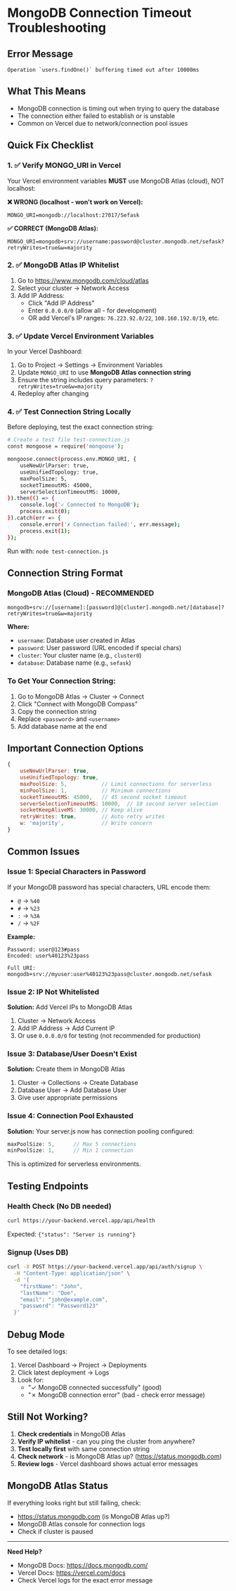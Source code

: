 # MongoDB Connection Timeout Troubleshooting

## Error Message
```
Operation `users.findOne()` buffering timed out after 10000ms
```

## What This Means
- MongoDB connection is timing out when trying to query the database
- The connection either failed to establish or is unstable
- Common on Vercel due to network/connection pool issues

## Quick Fix Checklist

### 1. ✅ Verify MONGO_URI in Vercel
Your Vercel environment variables **MUST** use MongoDB Atlas (cloud), NOT localhost:

**❌ WRONG (localhost - won't work on Vercel):**
```
MONGO_URI=mongodb://localhost:27017/Sefask
```

**✅ CORRECT (MongoDB Atlas):**
```
MONGO_URI=mongodb+srv://username:password@cluster.mongodb.net/sefask?retryWrites=true&w=majority
```

### 2. ✅ MongoDB Atlas IP Whitelist
1. Go to https://www.mongodb.com/cloud/atlas
2. Select your cluster → Network Access
3. Add IP Address:
   - Click "Add IP Address"
   - Enter `0.0.0.0/0` (allow all - for development)
   - OR add Vercel's IP ranges: `76.223.92.0/22`, `108.160.192.0/19`, etc.

### 3. ✅ Update Vercel Environment Variables

In your Vercel Dashboard:
1. Go to Project → Settings → Environment Variables
2. Update `MONGO_URI` to use **MongoDB Atlas connection string**
3. Ensure the string includes query parameters: `?retryWrites=true&w=majority`
4. Redeploy after changing

### 4. ✅ Test Connection String Locally
Before deploying, test the exact connection string:

```bash
# Create a test file test-connection.js
const mongoose = require('mongoose');

mongoose.connect(process.env.MONGO_URI, {
    useNewUrlParser: true,
    useUnifiedTopology: true,
    maxPoolSize: 5,
    socketTimeoutMS: 45000,
    serverSelectionTimeoutMS: 10000,
}).then(() => {
    console.log('✓ Connected to MongoDB');
    process.exit(0);
}).catch(err => {
    console.error('✗ Connection failed:', err.message);
    process.exit(1);
});
```

Run with: `node test-connection.js`

## Connection String Format

### MongoDB Atlas (Cloud) - RECOMMENDED
```
mongodb+srv://[username]:[password]@[cluster].mongodb.net/[database]?retryWrites=true&w=majority
```

**Where:**
- `username`: Database user created in Atlas
- `password`: User password (URL encoded if special chars)
- `cluster`: Your cluster name (e.g., `cluster0`)
- `database`: Database name (e.g., `sefask`)

### To Get Your Connection String:
1. Go to MongoDB Atlas → Cluster → Connect
2. Click "Connect with MongoDB Compass"
3. Copy the connection string
4. Replace `<password>` and `<username>`
5. Add database name at the end

## Important Connection Options
```javascript
{
    useNewUrlParser: true,
    useUnifiedTopology: true,
    maxPoolSize: 5,           // Limit connections for serverless
    minPoolSize: 1,           // Minimum connections
    socketTimeoutMS: 45000,   // 45 second socket timeout
    serverSelectionTimeoutMS: 10000,  // 10 second server selection
    socketKeepAliveMS: 30000, // Keep alive
    retryWrites: true,        // Auto retry writes
    w: 'majority',            // Write concern
}
```

## Common Issues

### Issue 1: Special Characters in Password
If your MongoDB password has special characters, URL encode them:
- `@` → `%40`
- `#` → `%23`
- `:` → `%3A`
- `/` → `%2F`

**Example:**
```
Password: user@123#pass
Encoded: user%40123%23pass

Full URI: mongodb+srv://myuser:user%40123%23pass@cluster.mongodb.net/sefask
```

### Issue 2: IP Not Whitelisted
**Solution:** Add Vercel IPs to MongoDB Atlas
1. Cluster → Network Access
2. Add IP Address → Add Current IP
3. Or use `0.0.0.0/0` for testing (not recommended for production)

### Issue 3: Database/User Doesn't Exist
**Solution:** Create them in MongoDB Atlas
1. Cluster → Collections → Create Database
2. Database User → Add Database User
3. Give user appropriate permissions

### Issue 4: Connection Pool Exhausted
**Solution:** Your server.js now has connection pooling configured:
```javascript
maxPoolSize: 5,      // Max 5 connections
minPoolSize: 1,      // Min 1 connection
```

This is optimized for serverless environments.

## Testing Endpoints

### Health Check (No DB needed)
```bash
curl https://your-backend.vercel.app/api/health
```

Expected: `{"status": "Server is running"}`

### Signup (Uses DB)
```bash
curl -X POST https://your-backend.vercel.app/api/auth/signup \
  -H "Content-Type: application/json" \
  -d '{
    "firstName": "John",
    "lastName": "Doe",
    "email": "john@example.com",
    "password": "Password123"
  }'
```

## Debug Mode

To see detailed logs:
1. Vercel Dashboard → Project → Deployments
2. Click latest deployment → Logs
3. Look for:
   - "✓ MongoDB connected successfully" (good)
   - "✗ MongoDB connection error" (bad - check error message)

## Still Not Working?

1. **Check credentials** in MongoDB Atlas
2. **Verify IP whitelist** - can you ping the cluster from anywhere?
3. **Test locally first** with same connection string
4. **Check network** - is MongoDB Atlas up? (https://status.mongodb.com)
5. **Review logs** - Vercel dashboard shows actual error messages

## MongoDB Atlas Status
If everything looks right but still failing, check:
- https://status.mongodb.com (is MongoDB Atlas up?)
- MongoDB Atlas console for connection logs
- Check if cluster is paused

---

**Need Help?**
- MongoDB Docs: https://docs.mongodb.com/
- Vercel Docs: https://vercel.com/docs
- Check Vercel logs for the exact error message
